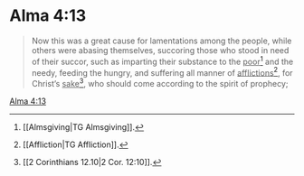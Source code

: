 # Alma 4:13

> Now this was a great cause for lamentations among the people, while others were abasing themselves, succoring those who stood in need of their succor, such as imparting their substance to the <u>poor</u>[^a] and the needy, feeding the hungry, and suffering all manner of <u>afflictions</u>[^b], for Christ’s <u>sake</u>[^c], who should come according to the spirit of prophecy;

[Alma 4:13](https://www.churchofjesuschrist.org/study/scriptures/bofm/alma/4?lang=eng&id=p13#p13)


[^a]: [[Almsgiving|TG Almsgiving]].  
[^b]: [[Affliction|TG Affliction]].  
[^c]: [[2 Corinthians 12.10|2 Cor. 12:10]].  
